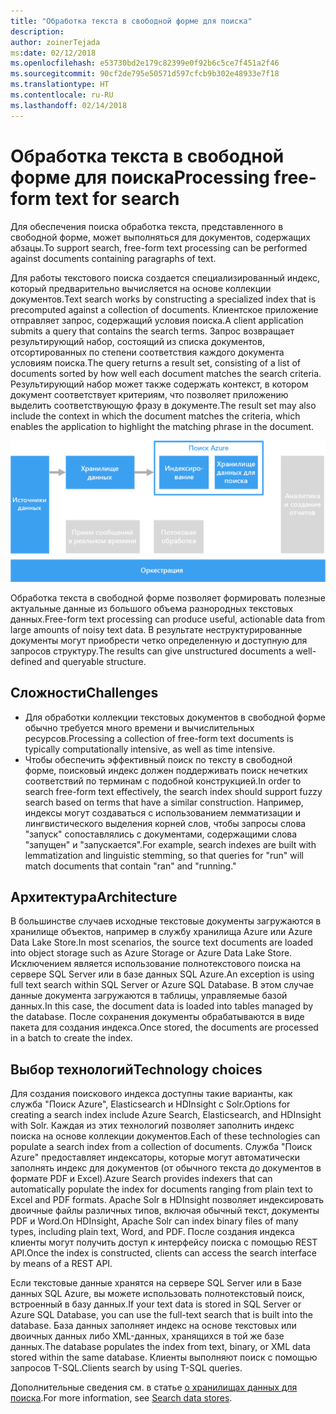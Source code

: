 ```yaml
---
title: "Обработка текста в свободной форме для поиска"
description: 
author: zoinerTejada
ms:date: 02/12/2018
ms.openlocfilehash: e53730bd2e179c82399e0f92b6c5ce7f451a2f46
ms.sourcegitcommit: 90cf2de795e50571d597cfcb9b302e48933e7f18
ms.translationtype: HT
ms.contentlocale: ru-RU
ms.lasthandoff: 02/14/2018
---
```

# <a name="processing-free-form-text-for-search"></a><span data-ttu-id="43bc0-102">Обработка текста в свободной форме для поиска</span><span class="sxs-lookup"><span data-stu-id="43bc0-102">Processing free-form text for search</span></span>

<span data-ttu-id="43bc0-103">Для обеспечения поиска обработка текста, представленного в свободной форме, может выполняться для документов, содержащих абзацы.</span><span class="sxs-lookup"><span data-stu-id="43bc0-103">To support search, free-form text processing can be performed against documents containing paragraphs of text.</span></span>

<span data-ttu-id="43bc0-104">Для работы текстового поиска создается специализированный индекс, который предварительно вычисляется на основе коллекции документов.</span><span class="sxs-lookup"><span data-stu-id="43bc0-104">Text search works by constructing a specialized index that is precomputed against a collection of documents.</span></span> <span data-ttu-id="43bc0-105">Клиентское приложение отправляет запрос, содержащий условия поиска.</span><span class="sxs-lookup"><span data-stu-id="43bc0-105">A client application submits a query that contains the search terms.</span></span> <span data-ttu-id="43bc0-106">Запрос возвращает результирующий набор, состоящий из списка документов, отсортированных по степени соответствия каждого документа условиям поиска.</span><span class="sxs-lookup"><span data-stu-id="43bc0-106">The query returns a result set, consisting of a list of documents sorted by how well each document matches the search criteria.</span></span> <span data-ttu-id="43bc0-107">Результирующий набор может также содержать контекст, в котором документ соответствует критериям, что позволяет приложению выделить соответствующую фразу в документе.</span><span class="sxs-lookup"><span data-stu-id="43bc0-107">The result set may also include the context in which the document matches the criteria, which enables the application to highlight the matching phrase in the document.</span></span> 

![](./images/search-pipeline.png)

<span data-ttu-id="43bc0-108">Обработка текста в свободной форме позволяет формировать полезные актуальные данные из большого объема разнородных текстовых данных.</span><span class="sxs-lookup"><span data-stu-id="43bc0-108">Free-form text processing can produce useful, actionable data from large amounts of noisy text data.</span></span> <span data-ttu-id="43bc0-109">В результате неструктурированные документы могут приобрести четко определенную и доступную для запросов структуру.</span><span class="sxs-lookup"><span data-stu-id="43bc0-109">The results can give unstructured documents a well-defined and queryable structure.</span></span>


## <a name="challenges"></a><span data-ttu-id="43bc0-110">Сложности</span><span class="sxs-lookup"><span data-stu-id="43bc0-110">Challenges</span></span>

- <span data-ttu-id="43bc0-111">Для обработки коллекции текстовых документов в свободной форме обычно требуется много времени и вычислительных ресурсов.</span><span class="sxs-lookup"><span data-stu-id="43bc0-111">Processing a collection of free-form text documents is typically computationally intensive, as well as time intensive.</span></span>
- <span data-ttu-id="43bc0-112">Чтобы обеспечить эффективный поиск по тексту в свободной форме, поисковый индекс должен поддерживать поиск нечетких соответствий по терминам с подобной конструкцией.</span><span class="sxs-lookup"><span data-stu-id="43bc0-112">In order to search free-form text effectively, the search index should support fuzzy search based on terms that have a similar construction.</span></span> <span data-ttu-id="43bc0-113">Например, индексы могут создаваться с использованием лемматизации и лингвистического выделения корней слов, чтобы запросы слова "запуск" сопоставлялись с документами, содержащими слова "запущен" и "запускается".</span><span class="sxs-lookup"><span data-stu-id="43bc0-113">For example, search indexes are built with lemmatization and linguistic stemming, so that queries for "run" will match documents that contain "ran" and "running."</span></span>

## <a name="architecture"></a><span data-ttu-id="43bc0-114">Архитектура</span><span class="sxs-lookup"><span data-stu-id="43bc0-114">Architecture</span></span>

<span data-ttu-id="43bc0-115">В большинстве случаев исходные текстовые документы загружаются в хранилище объектов, например в службу хранилища Azure или Azure Data Lake Store.</span><span class="sxs-lookup"><span data-stu-id="43bc0-115">In most scenarios, the source text documents are loaded into object storage such as Azure Storage or Azure Data Lake Store.</span></span> <span data-ttu-id="43bc0-116">Исключением является использование полнотекстового поиска на сервере SQL Server или в базе данных SQL Azure.</span><span class="sxs-lookup"><span data-stu-id="43bc0-116">An exception is using full text search within SQL Server or Azure SQL Database.</span></span> <span data-ttu-id="43bc0-117">В этом случае данные документа загружаются в таблицы, управляемые базой данных.</span><span class="sxs-lookup"><span data-stu-id="43bc0-117">In this case, the document data is loaded into tables managed by the database.</span></span> <span data-ttu-id="43bc0-118">После сохранения документы обрабатываются в виде пакета для создания индекса.</span><span class="sxs-lookup"><span data-stu-id="43bc0-118">Once stored, the documents are processed in a batch to create the index.</span></span>

## <a name="technology-choices"></a><span data-ttu-id="43bc0-119">Выбор технологий</span><span class="sxs-lookup"><span data-stu-id="43bc0-119">Technology choices</span></span>

<span data-ttu-id="43bc0-120">Для создания поискового индекса доступны такие варианты, как служба "Поиск Azure", Elasticsearch и HDInsight с Solr.</span><span class="sxs-lookup"><span data-stu-id="43bc0-120">Options for creating a search index include Azure Search, Elasticsearch, and HDInsight with Solr.</span></span> <span data-ttu-id="43bc0-121">Каждая из этих технологий позволяет заполнить индекс поиска на основе коллекции документов.</span><span class="sxs-lookup"><span data-stu-id="43bc0-121">Each of these technologies can populate a search index from a collection of documents.</span></span> <span data-ttu-id="43bc0-122">Служба "Поиск Azure" предоставляет индексаторы, которые могут автоматически заполнять индекс для документов (от обычного текста до документов в формате PDF и Excel).</span><span class="sxs-lookup"><span data-stu-id="43bc0-122">Azure Search provides indexers that can automatically populate the index for documents ranging from plain text to Excel and PDF formats.</span></span> <span data-ttu-id="43bc0-123">Apache Solr в HDInsight позволяет индексировать двоичные файлы различных типов, включая обычный текст, документы PDF и Word.</span><span class="sxs-lookup"><span data-stu-id="43bc0-123">On HDInsight, Apache Solr can index binary files of many types, including plain text, Word, and PDF.</span></span> <span data-ttu-id="43bc0-124">После создания индекса клиенты могут получить доступ к интерфейсу поиска с помощью REST API.</span><span class="sxs-lookup"><span data-stu-id="43bc0-124">Once the index is constructed, clients can access the search interface by means of a REST API.</span></span> 

<span data-ttu-id="43bc0-125">Если текстовые данные хранятся на сервере SQL Server или в Базе данных SQL Azure, вы можете использовать полнотекстовый поиск, встроенный в базу данных.</span><span class="sxs-lookup"><span data-stu-id="43bc0-125">If your text data is stored in SQL Server or Azure SQL Database, you can use the full-text search that is built into the database.</span></span> <span data-ttu-id="43bc0-126">База данных заполняет индекс на основе текстовых или двоичных данных либо XML-данных, хранящихся в той же базе данных.</span><span class="sxs-lookup"><span data-stu-id="43bc0-126">The database populates the index from text, binary, or XML data stored within the same database.</span></span> <span data-ttu-id="43bc0-127">Клиенты выполняют поиск с помощью запросов T-SQL.</span><span class="sxs-lookup"><span data-stu-id="43bc0-127">Clients search by using T-SQL queries.</span></span> 

<span data-ttu-id="43bc0-128">Дополнительные сведения см. в статье [о хранилищах данных для поиска](../technology-choices/search-options.md).</span><span class="sxs-lookup"><span data-stu-id="43bc0-128">For more information, see [Search data stores](../technology-choices/search-options.md).</span></span>
